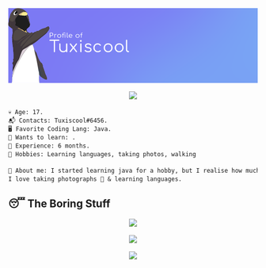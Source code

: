 <img src="https://github.com/Tux8068/Tux8068/blob/main/banner.png" /> 

<p align = "center"><img src = "https://github-widgetbox.vercel.app/api/profile?username=Tux8068&data=followers,repositories,stars,commits"></p>

```diff 
💀 Age: 17.
📬 Contacts: Tuxiscool#6456.
🖥️ Favorite Coding Lang: Java.
👾 Wants to learn: .
💼 Experience: 6 months.
🌳 Hobbies: Learning languages, taking photos, walking

📜 About me: I started learning java for a hobby, but I realise how much I enjoy it.
I love taking photographs 📸 & learning languages.
```
  


## 😴 The Boring Stuff
<p align = "center"><img src="https://activity-graph.herokuapp.com/graph?username=Tux8068&theme=material-palenight"></p>

<p align = "center"><img src="https://github-readme-stats.vercel.app/api?username=Tux8068&show_icons=true&theme=tokyonight" /></p>

<p align="center"> <img src="https://github-readme-stats.vercel.app/api/top-langs/?username=Tux8068&layout=compact&theme=blueberry" /></p>

